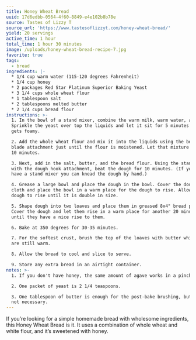 ```yaml
---
title: Honey Wheat Bread
uuid: 17d6edbb-0564-4f60-8849-e4e102b8b78e
source: Tastes of Lizzy T
source_url: 'https://www.tastesoflizzyt.com/honey-wheat-bread/'
yield: 20 servings
active_time: 1 hour
total_time: 1 hour 30 minutes
image: /uploads/honey-wheat-bread-recipe-7.jpg
favorite: true
tags:
  - bread
ingredients: |-
  * 1/4 cup warm water (115-120 degrees Fahrenheit)
  * 1/4 cup honey
  * 2 packages Red Star Platinum Superior Baking Yeast
  * 3 1/4 cups whole wheat flour
  * 1 tablespoon salt
  * 2 tablespoons melted butter
  * 2 1/4 cups bread flour
instructions: >-
  1. In the bowl of a stand mixer, combine the warm milk, warm water, and honey.
  Sprinkle the yeast over top the liquids and let it sit for 5 minutes until it
  gets foamy.

  2. Add the whole wheat flour and mix it into the liquids using the beater
  blade attachment just until the flour is moistened. Let that mixture sit for
  10 minutes.

  3. Next, add in the salt, butter, and the bread flour. Using the stand mixer
  with the dough hook attachment, beat the dough for 10 minutes. (If you don't
  have a stand mixer you can knead the dough by hand.)

  4. Grease a large bowl and place the dough in the bowl. Cover the dough with a
  cloth and place the bowl in a warm place for the dough to rise. Allow the
  dough to rise until it is double in size.

  5. Shape dough into two loaves and place them in greased 8x4" bread pans.
  Cover the dough and let them rise in a warm place for another 20 minutes or
  until they have a nice rise to them.

  6. Bake at 350 degrees for 30-35 minutes.

  7. For the softest crust, brush the top of the loaves with butter while they
  are still warm.

  8. Allow the bread to cool and slice to serve.

  9. Store any extra bread in an airtight container.
notes: >-
  1. If you don't have honey, the same amount of agave works in a pinch.

  2. One packet of yeast is 2 1/4 teaspoons.

  3. One tablespoon of butter is enough for the post-bake brushing, but it is
  not necessary.
---
```

If you’re looking for a simple homemade bread with wholesome ingredients, this Honey Wheat Bread is it. It uses a combination of whole wheat and white flour, and it’s sweetened with honey.
